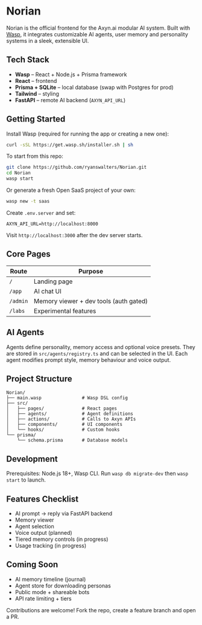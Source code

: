 # Norian

Norian is the official frontend for the Axyn.ai modular AI system. Built with [Wasp](https://wasp-lang.dev), it integrates customizable AI agents, user memory and personality systems in a sleek, extensible UI.

## Tech Stack
- **Wasp** – React + Node.js + Prisma framework
- **React** – frontend
- **Prisma + SQLite** – local database (swap with Postgres for prod)
- **Tailwind** – styling
- **FastAPI** – remote AI backend (`AXYN_API_URL`)

## Getting Started

Install Wasp (required for running the app or creating a new one):
```bash
curl -sSL https://get.wasp.sh/installer.sh | sh
```

To start from this repo:
```bash
git clone https://github.com/ryanswalters/Norian.git
cd Norian
wasp start
```

Or generate a fresh Open SaaS project of your own:
```bash
wasp new -t saas
```

Create `.env.server` and set:
```
AXYN_API_URL=http://localhost:8000
```

Visit `http://localhost:3000` after the dev server starts.

## Core Pages
Route | Purpose
----- | -------
`/` | Landing page
`/app` | AI chat UI
`/admin` | Memory viewer + dev tools (auth gated)
`/labs` | Experimental features

## AI Agents
Agents define personality, memory access and optional voice presets. They are stored in `src/agents/registry.ts` and can be selected in the UI. Each agent modifies prompt style, memory behaviour and voice output.

## Project Structure
```
Norian/
├── main.wasp               # Wasp DSL config
├── src/
│   ├── pages/              # React pages
│   ├── agents/             # Agent definitions
│   ├── actions/            # Calls to Axyn APIs
│   ├── components/         # UI components
│   └── hooks/              # Custom hooks
└── prisma/
    └── schema.prisma       # Database models
```

## Development
Prerequisites: Node.js 18+, Wasp CLI.
Run `wasp db migrate-dev` then `wasp start` to launch.

## Features Checklist
- AI prompt → reply via FastAPI backend
- Memory viewer
- Agent selection
- Voice output (planned)
- Tiered memory controls (in progress)
- Usage tracking (in progress)

## Coming Soon
- AI memory timeline (journal)
- Agent store for downloading personas
- Public mode + shareable bots
- API rate limiting + tiers

Contributions are welcome! Fork the repo, create a feature branch and open a PR.
